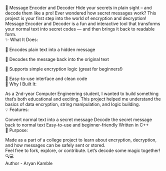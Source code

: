 🔐 Message Encoder and Decoder
Hide your secrets in plain sight – and decode them like a pro!
Ever wondered how secret messages work? This project is your first step into the world of encryption and decryption!
Message Encoder and Decoder is a fun and interactive tool that transforms your normal text into secret codes — and then brings it back to readable form.
<br>
✨ What It Does:

🔸 Encodes plain text into a hidden message

🔸 Decodes the message back into the original text

🔸 Supports simple encryption logic (great for beginners!)

🔸 Easy-to-use interface and clean code
<br>
🧠 Why I Built It:

As a 2nd-year Computer Engineering student, I wanted to build something that’s both educational and exciting. This project helped me understand the basics of data encryption, string manipulation, and logic building.
<br>
💡 Features:

Convert normal text into a secret message
Decode the secret message back to normal text
Easy-to-use and beginner-friendly
Written in C++
<br>
🚀 Purpose:

Made as a part of a college project to learn about encryption, decryption, and how messages can be safely sent or stored.
<br>
Feel free to fork, explore, or contribute. Let’s decode some magic together! 🔍💻
<br>
Author - Aryan Kamble
